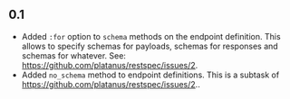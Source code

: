 0.1
---

- Added `:for` option to `schema` methods on the endpoint definition. This allows to specify schemas for payloads, schemas for responses and schemas for whatever. See: https://github.com/platanus/restspec/issues/2.
- Added `no_schema` method to endpoint definitions. This is a subtask of https://github.com/platanus/restspec/issues/2..
